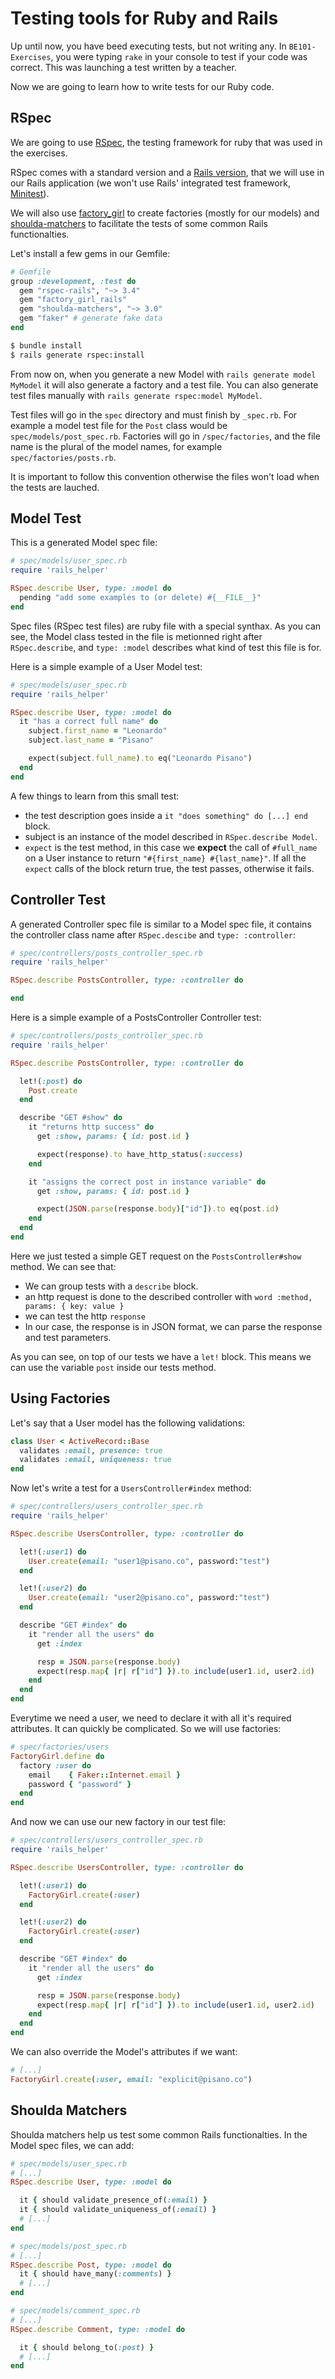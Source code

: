 # Testing tools for Ruby and Rails

Up until now, you have beed executing tests, but not writing any. In `BE101-Exercises`, you were typing `rake` in your console to test if your code was correct. This was launching a test written by a teacher.

Now we are going to learn how to write tests for our Ruby code.

## RSpec

We are going to use [RSpec](https://github.com/rspec/rspec), the testing framework for ruby that was used in the exercises.

RSpec comes with a standard version and a [Rails version](https://github.com/rspec/rspec-rails), that we will use in our Rails application (we won't use Rails' integrated test framework, [Minitest](https://github.com/seattlerb/minitest)).

We will also use [factory_girl](https://github.com/thoughtbot/factory_girl_rails) to create factories (mostly for our models) and [shoulda-matchers](https://github.com/thoughtbot/shoulda-matchers) to facilitate the tests of some common Rails functionalties.

Let's install a few gems in our Gemfile:

```ruby
# Gemfile
group :development, :test do
  gem "rspec-rails", "~> 3.4"
  gem "factory_girl_rails"
  gem "shoulda-matchers", "~> 3.0"
  gem "faker" # generate fake data
end
```

```sh
$ bundle install
$ rails generate rspec:install
```

From now on, when you generate a new Model with `rails generate model MyModel` it will also generate a factory and a test file. You can also generate test files manually with `rails generate rspec:model MyModel`.

Test files will go in the `spec` directory and must finish by `_spec.rb`. For example a model test file for the `Post` class would be `spec/models/post_spec.rb`. Factories will go in `/spec/factories`, and the file name is the plural of the model names, for example `spec/factories/posts.rb`.

It is important to follow this convention otherwise the files won't load when the tests are lauched.

## Model Test

This is a generated Model spec file:

```ruby
# spec/models/user_spec.rb
require 'rails_helper'

RSpec.describe User, type: :model do
  pending "add some examples to (or delete) #{__FILE__}"
end
```

Spec files (RSpec test files) are ruby file with a special synthax. As you can see, the Model class tested in the file is metionned right after `RSpec.describe`, and `type: :model` describes what kind of test this file is for.

Here is a simple example of a User Model test:

```ruby
# spec/models/user_spec.rb
require 'rails_helper'

RSpec.describe User, type: :model do
  it "has a correct full name" do
    subject.first_name = "Leonardo"
    subject.last_name = "Pisano"

    expect(subject.full_name).to eq("Leonardo Pisano")
  end
end
```

A few things to learn from this small test:

- the test description goes inside a `it "does something" do [...] end` block.
- subject is an instance of the model described in `RSpec.describe Model`.
- `expect` is the test method, in this case we **expect** the call of `#full_name` on a User instance to return `"#{first_name} #{last_name}"`. If all the `expect` calls of the block return true, the test passes, otherwise it fails.

## Controller Test

A generated Controller spec file is similar to a Model spec file, it contains the controller class name after `RSpec.descibe` and `type: :controller`:

```ruby
# spec/controllers/posts_controller_spec.rb
require 'rails_helper'

RSpec.describe PostsController, type: :controller do

end
```

Here is a simple example of a PostsController Controller test:

```ruby
# spec/controllers/posts_controller_spec.rb
require 'rails_helper'

RSpec.describe PostsController, type: :controller do

  let!(:post) do
    Post.create
  end

  describe "GET #show" do
    it "returns http success" do
      get :show, params: { id: post.id }

      expect(response).to have_http_status(:success)
    end

    it "assigns the correct post in instance variable" do
      get :show, params: { id: post.id }

      expect(JSON.parse(response.body)["id"]).to eq(post.id)
    end
  end
end
```

Here we just tested a simple GET request on the `PostsController#show` method. We can see that:

- We can group tests with a `describe` block.
- an http request is done to the described controller with `word :method, params: { key: value }`
- we can test the http `response`
- In our case, the response is in JSON format, we can parse the response and test parameters.

As you can see, on top of our tests we have a `let!` block. This means we can use the variable `post` inside our tests method.

## Using Factories

Let's say that a User model has the following validations:

```ruby
class User < ActiveRecord::Base
  validates :email, presence: true
  validates :email, uniqueness: true
end
```

Now let's write a test for a `UsersController#index` method:

```ruby
# spec/controllers/users_controller_spec.rb
require 'rails_helper'

RSpec.describe UsersController, type: :controller do

  let!(:user1) do
    User.create(email: "user1@pisano.co", password:"test")
  end

  let!(:user2) do
    User.create(email: "user2@pisano.co", password:"test")
  end

  describe "GET #index" do
    it "render all the users" do
      get :index

      resp = JSON.parse(response.body)
      expect(resp.map{ |r| r["id"] }).to include(user1.id, user2.id)
    end
  end
end
```

Everytime we need a user, we need to declare it with all it's required attributes. It can quickly be complicated. So we will use factories:

```ruby
# spec/factories/users
FactoryGirl.define do
  factory :user do
    email    { Faker::Internet.email }
    password { "password" }
  end
end
```

And now we can use our new factory in our test file:

```ruby
# spec/controllers/users_controller_spec.rb
require 'rails_helper'

RSpec.describe UsersController, type: :controller do

  let!(:user1) do
    FactoryGirl.create(:user)
  end

  let!(:user2) do
    FactoryGirl.create(:user)
  end

  describe "GET #index" do
    it "render all the users" do
      get :index

      resp = JSON.parse(response.body)
      expect(resp.map{ |r| r["id"] }).to include(user1.id, user2.id)
    end
  end
end
```

We can also override the Model's attributes if we want:

```ruby
# [...]
FactoryGirl.create(:user, email: "explicit@pisano.co")
```

## Shoulda Matchers

Shoulda matchers help us test some common Rails functionalties. In the Model spec files, we can add:

```ruby
# spec/models/user_spec.rb
# [...]
RSpec.describe User, type: :model do

  it { should validate_presence_of(:email) }
  it { should validate_uniqueness_of(:email) }
  # [...]
end
```

```ruby
# spec/models/post_spec.rb
# [...]
RSpec.describe Post, type: :model do
  it { should have_many(:comments) }
  # [...]
end
```

```ruby
# spec/models/comment_spec.rb
# [...]
RSpec.describe Comment, type: :model do

  it { should belong_to(:post) }
  # [...]
end
```
